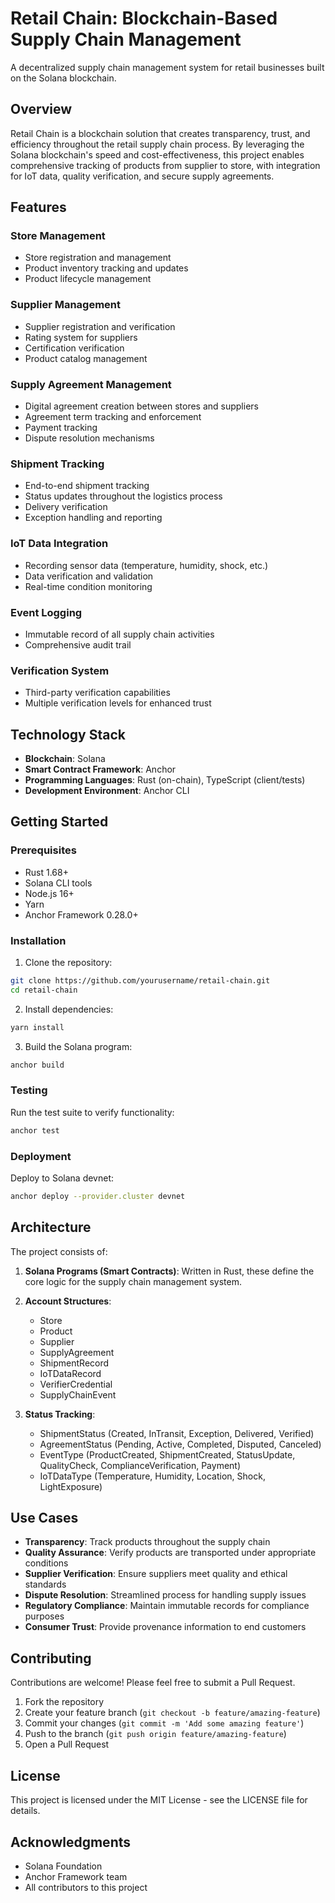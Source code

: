 # Retail Chain: Blockchain-Based Supply Chain Management

A decentralized supply chain management system for retail businesses built on the Solana blockchain.

## Overview

Retail Chain is a blockchain solution that creates transparency, trust, and efficiency throughout the retail supply chain process. By leveraging the Solana blockchain's speed and cost-effectiveness, this project enables comprehensive tracking of products from supplier to store, with integration for IoT data, quality verification, and secure supply agreements.

## Features

### Store Management
- Store registration and management
- Product inventory tracking and updates
- Product lifecycle management

### Supplier Management
- Supplier registration and verification
- Rating system for suppliers
- Certification verification
- Product catalog management

### Supply Agreement Management
- Digital agreement creation between stores and suppliers
- Agreement term tracking and enforcement
- Payment tracking
- Dispute resolution mechanisms

### Shipment Tracking
- End-to-end shipment tracking
- Status updates throughout the logistics process
- Delivery verification
- Exception handling and reporting

### IoT Data Integration
- Recording sensor data (temperature, humidity, shock, etc.)
- Data verification and validation
- Real-time condition monitoring

### Event Logging
- Immutable record of all supply chain activities
- Comprehensive audit trail

### Verification System
- Third-party verification capabilities
- Multiple verification levels for enhanced trust

## Technology Stack

- **Blockchain**: Solana
- **Smart Contract Framework**: Anchor
- **Programming Languages**: Rust (on-chain), TypeScript (client/tests)
- **Development Environment**: Anchor CLI

## Getting Started

### Prerequisites
- Rust 1.68+ 
- Solana CLI tools
- Node.js 16+
- Yarn
- Anchor Framework 0.28.0+

### Installation

1. Clone the repository:
```bash
git clone https://github.com/yourusername/retail-chain.git
cd retail-chain
```

2. Install dependencies:
```bash
yarn install
```

3. Build the Solana program:
```bash
anchor build
```

### Testing

Run the test suite to verify functionality:
```bash
anchor test
```

### Deployment

Deploy to Solana devnet:
```bash
anchor deploy --provider.cluster devnet
```

## Architecture

The project consists of:

1. **Solana Programs (Smart Contracts)**: Written in Rust, these define the core logic for the supply chain management system.

2. **Account Structures**: 
   - Store
   - Product
   - Supplier
   - SupplyAgreement
   - ShipmentRecord
   - IoTDataRecord
   - VerifierCredential
   - SupplyChainEvent

3. **Status Tracking**:
   - ShipmentStatus (Created, InTransit, Exception, Delivered, Verified)
   - AgreementStatus (Pending, Active, Completed, Disputed, Canceled)
   - EventType (ProductCreated, ShipmentCreated, StatusUpdate, QualityCheck, ComplianceVerification, Payment)
   - IoTDataType (Temperature, Humidity, Location, Shock, LightExposure)

## Use Cases

- **Transparency**: Track products throughout the supply chain
- **Quality Assurance**: Verify products are transported under appropriate conditions
- **Supplier Verification**: Ensure suppliers meet quality and ethical standards
- **Dispute Resolution**: Streamlined process for handling supply issues
- **Regulatory Compliance**: Maintain immutable records for compliance purposes
- **Consumer Trust**: Provide provenance information to end customers

## Contributing

Contributions are welcome! Please feel free to submit a Pull Request.

1. Fork the repository
2. Create your feature branch (`git checkout -b feature/amazing-feature`)
3. Commit your changes (`git commit -m 'Add some amazing feature'`)
4. Push to the branch (`git push origin feature/amazing-feature`)
5. Open a Pull Request

## License

This project is licensed under the MIT License - see the LICENSE file for details.

## Acknowledgments

- Solana Foundation
- Anchor Framework team
- All contributors to this project
